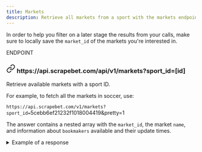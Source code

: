 ```yaml
---
title: Markets
description: Retrieve all markets from a sport with the markets endpoint.
---
```

In order to help you filter on a later stage the results from your calls, make sure to locally save the `market_id` of the markets you're interested in.

<div class="card endpoint">
  <span class="ribbon"><span>ENDPOINT</span></span>
  <div class="card-body">
    <h3><svg xmlns="http://www.w3.org/2000/svg" width="24" height="24" viewBox="0 0 24 24" fill="none" stroke="currentColor" stroke-width="2" stroke-linecap="round" stroke-linejoin="round" class="feather feather-link"><path d="M10 13a5 5 0 0 0 7.54.54l3-3a5 5 0 0 0-7.07-7.07l-1.72 1.71"></path><path d="M14 11a5 5 0 0 0-7.54-.54l-3 3a5 5 0 0 0 7.07 7.07l1.71-1.71"></path></svg> https://api.scrapebet.com/api/v1/markets?sport_id=[id]</h3>
    <div class="desc lead">Retrieve available markets with a sport ID.</div>
  </div>
</div>

For example, to fetch all the markets in soccer, use:

`https://api.scrapebet.com/v1/markets?sport_id=`5cebb6ef21232f1018004419\&pretty=1

The answer contains a nested array with the `market_id`, the market `name`, and information about `bookmakers` available and their update times.


<details>
<summary>Example of a response</summary>

```json
{
  "markets": [
    {
      "market_id": "5cebb6ef21232f1018004419",
      "name": "Match Result",
      "bookmakers": [
        {
          "bookmaker_id": "5cebb6ef21232f1018004419",
          "name": "Bet365",
          "last_update": "2019-05-27T10:00:00.000Z"
        }
      ]
    }
  ]
}
```

</details>